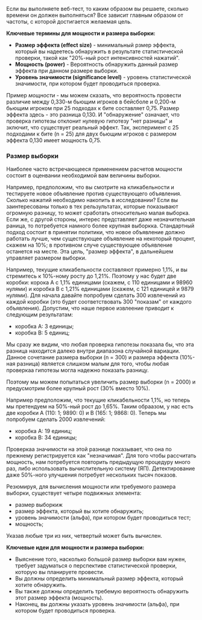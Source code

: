 Если вы выполняете веб-тест, то каким образом вы решаете, сколько времени он должен выполняться? Все зависит главным образом от частоты, с которой достигается желаемая цель.

**Ключевые термины для мощности и размера выборки:**

* **Размер эффекта (effect size)** - минимальный рзмер эффекта, который вы надеетесь обнаружить в результате статистической проверки, такой как "20%-ный рост интенсивностей нажатий".
* **Мощность (power)** - Вероятность обнаружить данный размер эффекта при данном размере выборки.
* **Уровень значимости (significance level)** - уровень статистической значимости, при котором будет проводиться проверка.

Пример *мощности* - мы можем сказать, что вероятность провести различие между 0,330-м бьющим игроков в бейсболе и 0,200-м бьющим игроком при 25 подходах к бите составляет 0,75. Размер эффекта здесь - это разница 0,130. И "обнаружение" означает, что проверка гипотезы отклонит нулевую гипотезу "нет разницы" и зключит, что существует реальный эффект. Так, эксперимент с 25 подходами к бите (n = 25) для двух бьющим игроков с размером эффекта 0,130 имеет мощность 0,75.

### Размер выборки

Наиболее часто встречающееся применением расчетов мощности состоит в оценвании необходимой вам величины выборки.

Например, предположим, что вы смотрите на кликабельности и тестируете новое объявление против существующего объявления. Сколько нажатий необходимо накопить в исследовании? Если вы заинтересованы только в тех рельзультатах, которые показывают огромную разницу, то может сработать относительно малая выборка. Если же, с другой стороны, интерес представляет даже незначительная раница, то потребуется намного более крупная выборкка. Стандартный подход состоит в принятии политики, что новое объявление должно работать лучше, чем существующее объявление на некоторый процент, скажем на 10%; в противном случе существующее объявление останется на месте. Эта цель, "размер эффекта", в дальнейшем управляет размером выборки.

Например, текущие кликабельности составляют примерно 1,1%, и вы стремитесь к 10%-ному росту до 1,21%. Поэтому у нас будет две коробки: корока А с 1,1% единицами (скажем, с 110 единицами и 98960 нулями) и коробка B с 1,21% единицами (скажем, с 121 единицей и 9879 нулями). Для начала давайте попробуем сделать 300 извлечений из каждой коробки (это будет соответствовать  300 "показам" от каждого объявления). Допустим, что наше первое извлеение приводит к следующим результатам:

* коробка A: 3 единицы;
* коробка B: 5 единиц;

Мы сразу же видим, что любая проверка гипотезы показала бы, что эта разница находится далеко внутри диапазона случайной вариации. Данное сочетание размера выборки (n = 300) и размера эффекта (10%-ная разница) является слишком малым для того, чтобы любая проверкаа гипотезы могла надежно показать разницу.

Поэтому мы можем попытаться увеличить размер выборки (n = 2000) и предусмотрим более крупный рост (30% вместо 10%).

Например предположим, что текущие кликабельности 1,1%, но теперь мы претендуем на 50%-ный рост до 1,65%. Таким обраазом, у нас есть две коробки A (110: 1; 9890: 0) и B (165: 1; 9868: 0). Теперь мы попробуем сделать 2000 извлечений:

* коробка А: 19 единиц;
* коробка B: 34 единицы;

Проверкаа значимости на этой разнице показывает, что она по прежнему регистрируется как "незначимая". Для того чтобы рассчитать мощность, нам потребуется повторить предыдущую процедуру много раз, либо использовать вычислительную систему (ЯП). Детектирование даже 50%-ного улучшения потребует нескольких тысяч показов.

Резюмируя, для вычисления мощности или требуемого размера выборки, существует четыре подвижных элемента:

* размер выборкиж
* размер эффекта, который вы хотите обнаружить;
* уровень значимости (альфа), при котором будет проводиться тест;
* мощность;

Указав любые три из них, четвертый может быть вычислен.

**Ключевые идеи для мощности и размера выборки:**

* Выяснение того, насколько большой размер выборки вам нужен, требует задуматься о перспективе статистической проверки, которую вы планируете провести.
* Вы должны определить минимальный размер эффекта, который хотите обнаружить.
* Вы также должны определить требемую вероятность обнаружить этот размер эффекта (мощность).
* Наконец, вы должны указать уровень значимости (альфа), при котором будет проводиться проверка.